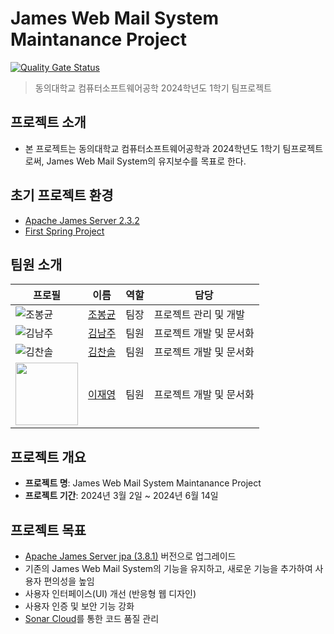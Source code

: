 # James Web Mail System Maintanance Project

[![Quality Gate Status](https://sonarcloud.io/api/project_badges/measure?project=cmsong111_Spring-webmail&metric=alert_status)](https://sonarcloud.io/summary/new_code?id=cmsong111_Spring-webmail)


> 동의대학교 컴퓨터소프트웨어공학 2024학년도 1학기 팀프로젝트

## 프로젝트 소개

- 본 프로젝트는 동의대학교 컴퓨터소프트웨어공학과 2024학년도 1학기 팀프로젝트로써, James Web Mail System의 유지보수를 목표로 한다.


## 초기 프로젝트 환경
- [Apache James Server 2.3.2](https://hub.docker.com/r/skylord21/james)
- [First Spring Project](https://github.com/cmsong111/Spring-webmail/tree/945cb0a149113b2e2ee497d918f2cc7246340189)

## 팀원 소개

| 프로필                                                                      | 이름                                       | 역할 | 담당            |
|--------------------------------------------------------------------------|------------------------------------------|----|---------------|
| ![조봉균](https://avatars.githubusercontent.com/bonggyunjo?s=100)           | [조봉균](https://www.github.com/bonggyunjo) | 팀장 | 프로젝트 관리 및 개발  |
| ![김남주](https://avatars.githubusercontent.com/cmsong111?s=100)            | [김남주](https://www.github.com/cmsong111)  | 팀원 | 프로젝트 개발 및 문서화 |
| ![김찬솔](https://avatars.githubusercontent.com/chansolsol?s=100)           | [김찬솔](https://www.github.com/chansolsol) | 팀원 | 프로젝트 개발 및 문서화 |
| <img src="https://avatars.githubusercontent.com/wodud4143" height="100"> | [이재영](https://www.github.com/wodud4143)  | 팀원 | 프로젝트 개발 및 문서화 |

## 프로젝트 개요

- **프로젝트 명**: James Web Mail System Maintanance Project
- **프로젝트 기간**: 2024년 3월 2일 ~ 2024년 6월 14일


## 프로젝트 목표

- [Apache James Server jpa (3.8.1)](https://hub.docker.com/layers/apache/james/jpa-3.8.1/images/sha256-a057ab6b405f2e34b6563502701d164c7b44fb603a4762e21bec7ced2bf4ba59?context=explore) 버전으로 업그레이드
- 기존의 James Web Mail System의 기능을 유지하고, 새로운 기능을 추가하여 사용자 편의성을 높임
- 사용자 인터페이스(UI) 개선 (반응형 웹 디자인)
- 사용자 인증 및 보안 기능 강화
- [Sonar Cloud](https://sonarcloud.io/project/overview?id=cmsong111_Spring-webmail)를 통한 코드 품질 관리
